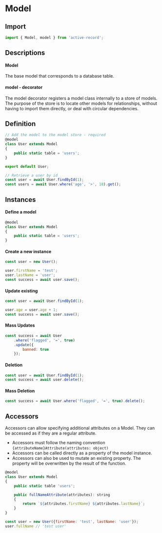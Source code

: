 # Model

## Import

```js
import { Model, model } from 'active-record';
```

## Descriptions

#### Model

The base model that corresponds to a database table.

#### model - decorator

The model decorator registers a model class internally to a store of models.
The purpose of the store is to locate other models for relationships, without
having to import them directly, or deal with circular dependencies.

## Definition

```js
// Add the model to the model store - required
@model
class User extends Model
{
    public static table = 'users';
}

export default User;
```

```js
// Retrieve a user by id
const user = await User.findById(1);
const users = await User.where('age', '>', 18).get();
```

## Instances


#### Define a model

```js
@model
class User extends Model
{
    public static table = 'users';
}
```

#### Create a new instance

```js
const user = new User();

user.firstName = 'test';
user.lastName = 'user';
const success = await user.save();
```

#### Update existing

```js
const user = await User.findById(1);

user.age = user.age + 1;
const success = await user.save();
```

#### Mass Updates

```js
const success = await User
    .where('flagged', '=', true)
    .update({
        banned: true
    });
```

#### Deletion

```js
const user = await User.findById(1);
const success = await user.delete();
```

#### Mass Deletion

```js
const success = await User.where('flagged', '=', true).delete();
```


## Accessors

Accessors can allow specifying additional attributes on a Model. They can be accessed as if they are a regular attribute.
- Accessors must follow the naming convention ```{attributeName}Attribute(attributes: object)```
- Accessors can be called directly as a property of the model instance.
- Accessors can also be used to mutate an existing property. The property will be overwritten by the result of the function.

```js
@model
class User extends Model
{
    public static table 'users';

    public fullNameAttribute(attributes): string
    {
        return `${attributes.firstName} ${attributes.lastName}`;
    }
}

const user = new User({firstName: 'test', lastName: 'user'});
user.fullName // 'test user'
```
